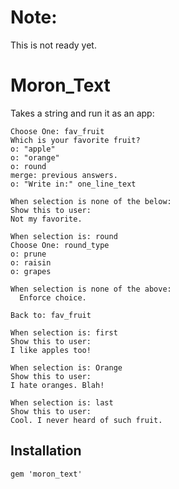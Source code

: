 
# Note:

This is not ready yet.

# Moron_Text

Takes a string and run it as an app:

    Choose One: fav_fruit
    Which is your favorite fruit?
    o: "apple"
    o: "orange"
    o: round
    merge: previous answers.
    o: "Write in:" one_line_text

    When selection is none of the below:
    Show this to user:
    Not my favorite.

    When selection is: round
    Choose One: round_type
    o: prune
    o: raisin
    o: grapes

    When selection is none of the above:
      Enforce choice.

    Back to: fav_fruit

    When selection is: first
    Show this to user:
    I like apples too!

    When selection is: Orange
    Show this to user:
    I hate oranges. Blah!

    When selection is: last
    Show this to user:
    Cool. I never heard of such fruit.

## Installation

    gem 'moron_text'


